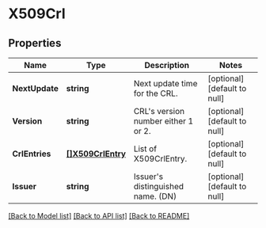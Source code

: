 # X509Crl

## Properties
Name | Type | Description | Notes
------------ | ------------- | ------------- | -------------
**NextUpdate** | **string** | Next update time for the CRL. | [optional] [default to null]
**Version** | **string** | CRL&#x27;s version number either 1 or 2. | [optional] [default to null]
**CrlEntries** | [**[]X509CrlEntry**](X509CrlEntry.md) | List of X509CrlEntry. | [optional] [default to null]
**Issuer** | **string** | Issuer&#x27;s distinguished name. (DN) | [optional] [default to null]

[[Back to Model list]](../README.md#documentation-for-models) [[Back to API list]](../README.md#documentation-for-api-endpoints) [[Back to README]](../README.md)

